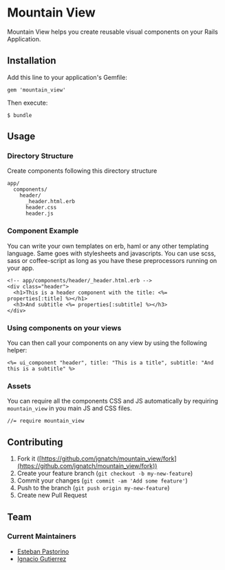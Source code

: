 # Mountain View

Mountain View helps you create reusable visual components on your Rails
Application.

## Installation

Add this line to your application's Gemfile:

    gem 'mountain_view'

Then execute:

    $ bundle

## Usage

### Directory Structure
Create components following this directory structure

```
app/
  components/
    header/
      _header.html.erb
      header.css
      header.js
```

### Component Example
You can write your own templates on erb, haml or any other templating language.
Same goes with stylesheets and javascripts. You can use scss, sass or
coffee-script as long as you have these preprocessors running on your app.

```erb
<!-- app/components/header/_header.html.erb -->
<div class="header">
  <h1>This is a header component with the title: <%= properties[:title] %></h1>
  <h3>And subtitle <%= properties[:subtitle] %></h3>
</div>
```

### Using components on your views
You can then call your components on any view by using the following
helper:

```erb
<%= ui_component "header", title: "This is a title", subtitle: "And this is a subtitle" %>
```

### Assets
You can require all the components CSS and JS automatically by requiring `mountain_view` in you main JS and CSS files.

```
//= require mountain_view
```

## Contributing

1. Fork it ([https://github.com/jgnatch/mountain_view/fork](https://github.com/jgnatch/mountain_view/fork))
2. Create your feature branch (`git checkout -b my-new-feature`)
3. Commit your changes (`git commit -am 'Add some feature'`)
4. Push to the branch (`git push origin my-new-feature`)
5. Create new Pull Request

## Team

### Current Maintainers

* [Esteban Pastorino](https://github.com/kitop)
* [Ignacio Gutierrez](https://github.com/jgnatch)

